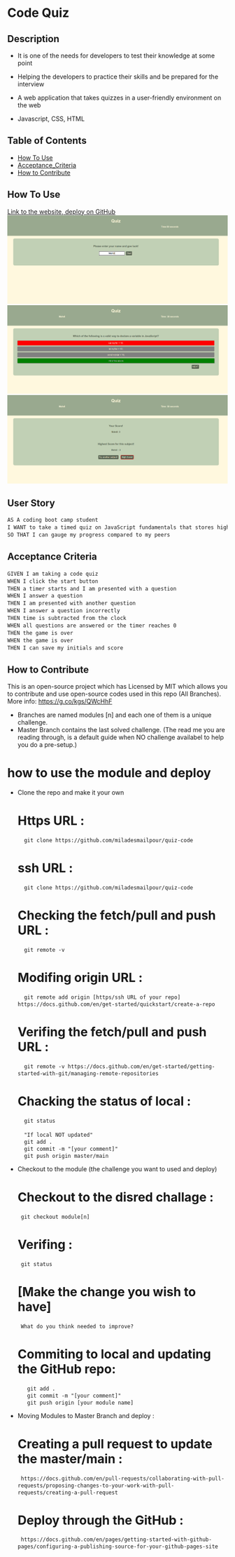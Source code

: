 # Code Quiz

## Description

- It is one of the needs for developers to test their knowledge at some point

- Helping the developers to practice their skills and be prepared for the interview

- A web application that takes quizzes in a user-friendly environment on the web

- Javascript, CSS, HTML

## Table of Contents

- [How To Use](#how-to-use)
- [Acceptance_Criteria](#acceptance-criteria)
- [How to Contribute](#how-to-contribute)

## How To Use

[Link to the website, deploy on GitHub](https://miladesmailpour.github.io/quiz-code/)
![Alt text](./assets/images/Screenshot1.png "User Name Input")
![Alt text](./assets/images/Screenshot2.png "Quiz Question")
![Alt text](./assets/images/Screenshot3.png "High Score")

## User Story

```md
AS A coding boot camp student
I WANT to take a timed quiz on JavaScript fundamentals that stores high scores
SO THAT I can gauge my progress compared to my peers
```

## Acceptance Criteria

```md
GIVEN I am taking a code quiz
WHEN I click the start button
THEN a timer starts and I am presented with a question
WHEN I answer a question
THEN I am presented with another question
WHEN I answer a question incorrectly
THEN time is subtracted from the clock
WHEN all questions are answered or the timer reaches 0
THEN the game is over
WHEN the game is over
THEN I can save my initials and score
```

## How to Contribute

This is an open-source project which has Licensed by MIT which allows you to contribute and use open-source codes used in this repo (All Branches).
More info: https://g.co/kgs/QWcHhF

- Branches are named modules [n] and each one of them is a unique challenge.
- Master Branch contains the last solved challenge. (The read me you are reading through, is a default guide when NO challenge availabel to help you do a pre-setup.)

# how to use the module and deploy

- Clone the repo and make it your own

  # Https URL :

        git clone https://github.com/miladesmailpour/quiz-code

  # ssh URL :

        git clone https://github.com/miladesmailpour/quiz-code

  # Checking the fetch/pull and push URL :

        git remote -v

  # Modifing origin URL :

        git remote add origin [https/ssh URL of your repo] https://docs.github.com/en/get-started/quickstart/create-a-repo

  # Verifing the fetch/pull and push URL :

        git remote -v https://docs.github.com/en/get-started/getting-started-with-git/managing-remote-repositories

  # Chacking the status of local :

        git status

        "If local NOT updated"
        git add .
        git commit -m "[your comment]"
        git push origin master/main

- Checkout to the module (the challenge you want to used and deploy)
  # Checkout to the disred challage :
       git checkout module[n]
  # Verifing :
       git status
  # [Make the change you wish to have]
       What do you think needed to improve?
  # Commiting to local and updating the GitHub repo:
         git add .
         git commit -m "[your comment]"
         git push origin [your module name]
- Moving Modules to Master Branch and deploy :
  # Creating a pull request to update the master/main :
       https://docs.github.com/en/pull-requests/collaborating-with-pull-requests/proposing-changes-to-your-work-with-pull-requests/creating-a-pull-request
  # Deploy through the GitHub :
       https://docs.github.com/en/pages/getting-started-with-github-pages/configuring-a-publishing-source-for-your-github-pages-site
